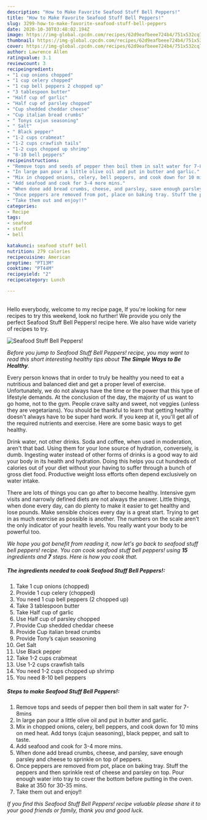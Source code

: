 ```yaml
---
description: "How to Make Favorite Seafood Stuff Bell Peppers!"
title: "How to Make Favorite Seafood Stuff Bell Peppers!"
slug: 3299-how-to-make-favorite-seafood-stuff-bell-peppers
date: 2020-10-30T03:48:02.194Z
image: https://img-global.cpcdn.com/recipes/62d9eafbeee724b4/751x532cq70/seafood-stuff-bell-peppers-recipe-main-photo.jpg
thumbnail: https://img-global.cpcdn.com/recipes/62d9eafbeee724b4/751x532cq70/seafood-stuff-bell-peppers-recipe-main-photo.jpg
cover: https://img-global.cpcdn.com/recipes/62d9eafbeee724b4/751x532cq70/seafood-stuff-bell-peppers-recipe-main-photo.jpg
author: Lawrence Allen
ratingvalue: 3.1
reviewcount: 3
recipeingredient:
- "1 cup onions chopped"
- "1 cup celery chopped"
- "1 cup bell peppers 2 chopped up"
- "3 tablespoon butter"
- "Half cup of garlic"
- "Half cup of parsley chopped"
- "Cup shedded cheddar cheese"
- "Cup italian bread crumbs"
- " Tonys cajun seasoning"
- " Salt"
- " Black pepper"
- "1-2 cups crabmeat"
- "1-2 cups crawfish tails"
- "1-2 cups chopped up shrimp"
- "8-10 bell peppers"
recipeinstructions:
- "Remove tops and seeds of pepper then boil them in salt water for 7-8mins"
- "In large pan pour a little olive oil and put in butter and garlic."
- "Mix in chopped onions, celery, bell peppers, and cook down for 10 mins on med heat. Add tonys (cajun seasoning), black pepper, and salt to taste."
- "Add seafood and cook for 3-4 more mins."
- "When done add bread crumbs, cheese, and parsley, save enough parsley and cheese to sprinkle on top of peppers."
- "Once peppers are removed from pot, place on baking tray. Stuff the peppers and then sprinkle rest of cheese and parsley on top. Pour enough water into tray to cover the bottom before putting in the oven. Bake at 350 for 30-35 mins."
- "Take them out and enjoy!!"
categories:
- Recipe
tags:
- seafood
- stuff
- bell

katakunci: seafood stuff bell 
nutrition: 279 calories
recipecuisine: American
preptime: "PT13M"
cooktime: "PT44M"
recipeyield: "2"
recipecategory: Lunch

---
```

<br>
Hello everybody, welcome to my recipe page, If you're looking for new recipes to try this weekend, look no further! We provide you only the perfect Seafood Stuff Bell Peppers! recipe here. We also have wide variety of recipes to try.
<br>


![Seafood Stuff Bell Peppers!](https://img-global.cpcdn.com/recipes/62d9eafbeee724b4/751x532cq70/seafood-stuff-bell-peppers-recipe-main-photo.jpg)

<i>Before you jump to Seafood Stuff Bell Peppers! recipe, you may want to read this short interesting healthy tips about <strong>The Simple Ways to Be Healthy</strong>.</i>

Every person knows that in order to truly be healthy you need to eat a nutritious and balanced diet and get a proper level of exercise. Unfortunately, we do not always have the time or the power that this type of lifestyle demands. At the conclusion of the day, the majority of us want to go home, not to the gym. People crave salty and sweet, not veggies (unless they are vegetarians). You should be thankful to learn that getting healthy doesn't always have to be super hard work. If you keep at it, you'll get all of the required nutrients and exercise. Here are some basic ways to get healthy.

Drink water, not other drinks. Soda and coffee, when used in moderation, aren't that bad. Using them for your lone source of hydration, conversely, is dumb. Ingesting water instead of other forms of drinks is a good way to aid your body in its health and hydration. Doing this helps you cut hundreds of calories out of your diet without your having to suffer through a bunch of gross diet food. Productive weight loss efforts often depend exclusively on water intake.

There are lots of things you can go after to become healthy. Intensive gym visits and narrowly defined diets are not always the answer. Little things, when done every day, can do plenty to make it easier to get healthy and lose pounds. Make sensible choices every day is a great start. Trying to get in as much exercise as possible is another. The numbers on the scale aren't the only indicator of your health levels. You really want your body to be powerful too. 


<i>We hope you got benefit from reading it, now let's go back to seafood stuff bell peppers! recipe. You can cook seafood stuff bell peppers! using <strong>15</strong> ingredients and <strong>7</strong> steps. Here is how you cook that.
</i>

##### The ingredients needed to cook Seafood Stuff Bell Peppers!:

1. Take 1 cup onions (chopped)
1. Provide 1 cup celery (chopped)
1. You need 1 cup bell peppers (2 chopped up)
1. Take 3 tablespoon butter
1. Take Half cup of garlic
1. Use Half cup of parsley chopped
1. Provide Cup shedded cheddar cheese
1. Provide Cup italian bread crumbs
1. Provide  Tony’s cajun seasoning
1. Get  Salt
1. Use  Black pepper
1. Take 1-2 cups crabmeat
1. Use 1-2 cups crawfish tails
1. You need 1-2 cups chopped up shrimp
1. You need 8-10 bell peppers


##### Steps to make Seafood Stuff Bell Peppers!:

1. Remove tops and seeds of pepper then boil them in salt water for 7-8mins
1. In large pan pour a little olive oil and put in butter and garlic.
1. Mix in chopped onions, celery, bell peppers, and cook down for 10 mins on med heat. Add tonys (cajun seasoning), black pepper, and salt to taste.
1. Add seafood and cook for 3-4 more mins.
1. When done add bread crumbs, cheese, and parsley, save enough parsley and cheese to sprinkle on top of peppers.
1. Once peppers are removed from pot, place on baking tray. Stuff the peppers and then sprinkle rest of cheese and parsley on top. Pour enough water into tray to cover the bottom before putting in the oven. Bake at 350 for 30-35 mins.
1. Take them out and enjoy!!


<i>If you find this Seafood Stuff Bell Peppers! recipe valuable please share it to your good friends or family, thank you and good luck.</i>
